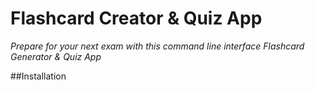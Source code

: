 # Flashcard Creator & Quiz App 
*Prepare for your next exam with this command line interface Flashcard Generator & Quiz App*

##Installation
